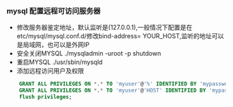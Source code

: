 ### mysql 配置远程可访问服务器
* 修改服务器鉴定地址，默认监听是(127.0.0.1),一般情况下配置是在etc/mysql/mysql.conf.d/修改bind-address= YOUR_HOST,监听的地址可以是局域网，也可以是外网IP
* 安全关闭MYSQL  ./mysqladmin -uroot -p shutdown
* 重启MYSQL ./usr/sbin/mysqld
* 添加远程访问用户及权限
```sql
    GRANT ALL PRIVILEGES ON *.* TO 'myuser'@'%' IDENTIFIED BY 'mypassword' WITH GRANT OPTION;
    GRANT ALL PRIVILEGES ON *.* TO 'myuser'@'HOST' IDENTIFIED BY 'mypassword' WITH GRANT OPTION;
    flush privileges;
```